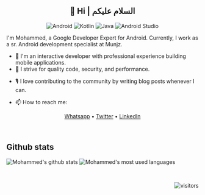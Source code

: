 
<h2 align="center">👋 Hi | السلام عليكم</h2>

<div align="center">

![Android](https://img.shields.io/badge/Android-3DDC84?style=for-the-badge&logo=android&logoColor=white)
![Kotlin](https://img.shields.io/badge/kotlin-%230095D5.svg?style=for-the-badge&logo=kotlin&logoColor=white)
![Java](https://img.shields.io/badge/Java-%230095D5.svg?style=for-the-badge&logo=kotlin&logoColor=white)
![Android Studio](https://img.shields.io/badge/Android%20Studio-3DDC84.svg?style=for-the-badge&logo=android-studio&logoColor=white) 

</div>


I'm Mohammed, a Google Developer Expert for Android. Currently, I work as a sr. Android development specialist at Munjz.

- 👀 I'm an interactive developer with professional experience building mobile applications. 
- 🌱 I strive for quality code, security, and performance.
* 🎙 I love contributing to the community by writing blog posts whenever I can.
- 📫 How to reach me:

<p align="center">
  <a href="https://wa.me/966541292429">Whatsapp</a> •
  <a href="https://twitter.com/alomair91">Twitter</a> •
  <a href="https://www.linkedin.com/in/alomair91">LinkedIn</a>
</p>
<br/>


## Github stats
![Mohammed's github stats](https://github-readme-stats.vercel.app/api?username=alomair91&count_private=true&theme=tokyonight&show_icons=true&hide=contribs,prs)
![Mohammed's most used languages](https://github-readme-stats.vercel.app/api/top-langs/?username=alomair91&langs_count=8&theme=tokyonight)


<br/>
<div align="right">

![visitors](https://visitor-badge.glitch.me/badge?page_id=alomair91.alomair91)

</div>
